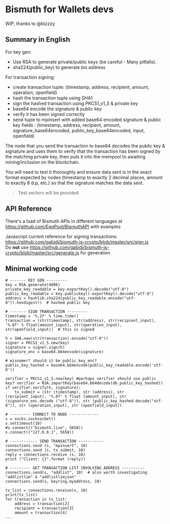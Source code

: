 # Bismuth for Wallets devs

WIP, thanks to @bizzzy

## Summary in English

For key gen:
- Use RSA to generate private/public keys (be careful - Many pitfalls).
- sha224(public_key) to generate bis address

For transaction signing:
- create transaction tuple: (timestamp, address, recipient, amount, operation, openfield)
- hash the transaction tuple using SHA1
- sign the hashed transaction using PKCS1_v1_5 & private key
- base64 encode the signature & public key
- verify it has been signed correctly
- send tuple to mpinsert with added base64 encoded signature & public key fields : (timestamp, address, recipient, amount, signature_base64encoded, public_key_base64encoded, input, openfield)

The node that you send the transaction to base64 decodes the public key & signature and uses them to verify that the transaction has been signed by the matching private key, then puts it into the mempool to awaiting mining/inclusion on the blockchain.

You will need to test it thoroughly and ensure data sent is in the exact format expected by nodes (timestamp to exactly 2 decimal places, amount to exactly 8 d.p, etc.) so that the signature matches the data sent.

> Test vectors will be provided

## API Reference

There's a load of Bismuth APIs in different languages at https://github.com/EggPool/BismuthAPI with examples

Javascript current reference for signing transactions: https://github.com/gabidi/bismuth-js-crypto/blob/master/src/sign.js  
Do **not** use https://github.com/gabidi/bismuth-js-crypto/blob/master/src/generate.js for generation

## Minimal working code

```
# ------- KEY GEN ---------
key = RSA.generate(4096)
private_key_readable = key.exportKey().decode("utf-8")
public_key_readable = key.publickey().exportKey().decode("utf-8")
address = hashlib.sha224(public_key_readable.encode("utf-8")).hexdigest()  # hashed public key

# ------- SIGN TRANSACTION ---------
timestamp = '%.2f' % time.time()
transaction = (str(timestamp), str(address), str(recipient_input), '%.8f' % float(amount_input), str(operation_input), str(openfield_input))  # this is signed

h = SHA.new(str(transaction).encode("utf-8"))
signer = PKCS1_v1_5.new(key)
signature = signer.sign(h)
signature_enc = base64.b64encode(signature)

# misnomer? should it be public_key_enc?
public_key_hashed = base64.b64encode(public_key_readable.encode('utf-8')) 

verifier = PKCS1_v1_5.new(key) #perhaps verifier should use public key? verifier = RSA.importKey(base64.b64decode(db_public_key_hashed))
if verifier.verify(h, signature):
    tx_submit = (str (timestamp), str (address), str (recipient_input), '%.8f' % float (amount_input), str (signature_enc.decode ("utf-8")), str (public_key_hashed.decode("utf-8")), str (operation_input), str (openfield_input))
    
# --------- CONNECT TO NODE -------------
s = socks.socksocket()
s.settimeout(10)
#s.connect(("bismuth.live", 5658))
s.connect(("127.0.0.1", 5658))

# ------------ SEND TRANSACTION -----------
connections.send (s, "mpinsert", 10)
connections.send (s, tx_submit, 10)
reply = connections.receive (s, 10)
print ("Client: {}".format (reply))

# --------- GET TRANSACTION LIST INVOLVING ADDRESS ----------
connections.send(s, "addlist", 10)  # also worth investigating "addlistlim" & "addlistlimjson"
connections.send(s, keyring.myaddress, 10)

tx_list = connections.receive(s, 10)
print(tx_list)
for transaction in tx_list:
    address = transaction[2]
    recipient = transaction[3]
    amount = transaction[4]
...    
```
